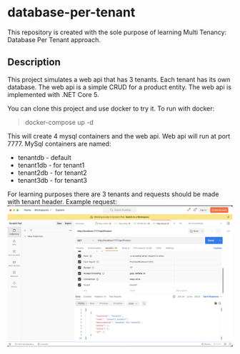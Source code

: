 # database-per-tenant
This repository is created with the sole purpose of learning Multi Tenancy: Database Per Tenant approach.


## Description
This project simulates a web api that has 3 tenants. Each tenant has its own database. The web api is a simple CRUD for a product entity. The web api is implemented with .NET Core 5.

You can clone this project and use docker to try it. To run with docker:
> docker-compose up -d

This will create 4 mysql containers and the web api. Web api will run at port 7777. MySql containers are named: <br>
<ul>
  <li>tenantdb - default</li>
  <li>tenant1db - for tenant1</li>
  <li>tenant2db - for tenant2</li>
  <li>tenant3db - for tenant3</li>
</ul>

For learning purposes there are 3 tenants and requests should be made with tenant header.
Example request:
![](example-request.png)
